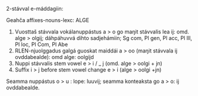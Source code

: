 



2-stávval e-máddagiin: 


Geahča affixes-nouns-lexc: ALGE


1. Vuosttaš stávvala vokálanuppástus a > o go maŋit stávvalis lea ij: omd. alge > olgij; dáhpáhuvvá dihto sadjehámiin; Sg com, Pl gen, Pl acc, Pl Ill, Pl loc, Pl Com, Pl Abe
1. RLEN-njuolggadus galgá guoskat maiddái a > oo (maŋit stávvala ij ovddabealde): omd alge: oolgijd
1. Nuppi stávvalis stem vowel e > i / _ j  (omd. alge > oolgi + jn)
1. Suffix i > j before stem vowel change e > i (alge > oolgi +jn)


Seamma nuppástus o > u : lope: luuvij; seamma konteaksta go a > o: ij ovddabealde.
